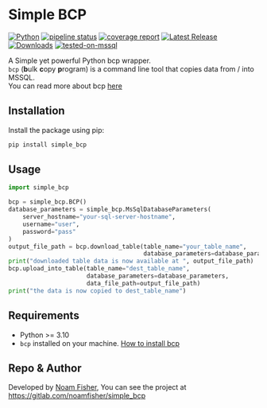 # Simple BCP

[![Python](https://img.shields.io/pypi/pyversions/simple-bcp)](https://pypi.org/project/simple-bcp)
[![pipeline status](https://gitlab.com/noamfisher/simple_bcp/badges/main/pipeline.svg)](https://gitlab.com/noamfisher/simple_bcp/-/commits/main)
[![coverage report](https://gitlab.com/noamfisher/simple_bcp/badges/main/coverage.svg)](https://gitlab.com/noamfisher/simple_bcp/-/jobs?name=test)
[![Latest Release](https://badge.fury.io/py/simple-bcp.svg)](https://pypi.org/project/simple-bcp)
[![Downloads](https://static.pepy.tech/personalized-badge/simple-bcp)](https://pypi.org/project/simple-bcp)
[![tested-on-mssql](https://img.shields.io/badge/tested%20on%20mssql-2017%20%7C%202019%20%7C%202022%20%7C%202025-a)](https://gitlab.com/noamfisher/simple_bcp/-/jobs?name=test)

A Simple yet powerful Python bcp wrapper.  
`bcp` (**b**ulk **c**opy **p**rogram) is a command line tool that copies data from / into  MSSQL.  
You can read more about bcp [here](https://learn.microsoft.com/en-us/sql/tools/bcp-utility)

## Installation

Install the package using pip:

```bash
pip install simple_bcp
```

## Usage

```python
import simple_bcp

bcp = simple_bcp.BCP()
database_parameters = simple_bcp.MsSqlDatabaseParameters(
    server_hostname="your-sql-server-hostname",
    username="user",
    password="pass"
)
output_file_path = bcp.download_table(table_name="your_table_name", 
                                      database_parameters=database_parameters)
print("downloaded table data is now available at ", output_file_path)
bcp.upload_into_table(table_name="dest_table_name",
                      database_parameters=database_parameters,
                      data_file_path=output_file_path)
print("the data is now copied to dest_table_name")
```

## Requirements

- Python >= 3.10
- `bcp` installed on your machine. [How to install bcp](https://learn.microsoft.com/en-us/sql/tools/bcp-utility#download-the-latest-version-of-the-bcp-utility)

## Repo & Author

Developed by [Noam Fisher](https://gitlab.com/noamfisher),
You can see the project at https://gitlab.com/noamfisher/simple_bcp
